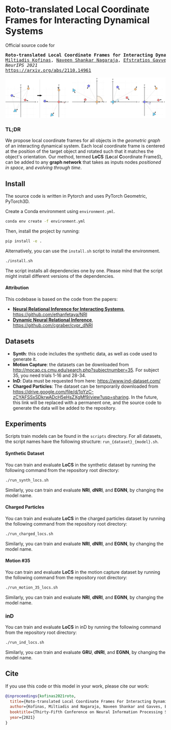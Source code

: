 # Roto-translated Local Coordinate Frames for Interacting Dynamical Systems

Official source code for
<pre>
<b>Roto-translated Local Coordinate Frames for Interacting Dynamical Systems</b>
<a href="https://mkofinas.github.io/">Miltiadis Kofinas</a>, <a href="https://menaveenshankar.github.io/">Naveen Shankar Nagaraja</a>, <a href="https://egavves.com/">Efstratios Gavves</a>
<em>NeurIPS 2021</em>
<a href="https://arxiv.org/abs/2110.14961">https://arxiv.org/abs/2110.14961</a>
</pre>

![LoCS](assets/img/local_coordinate_frames.png)

### TL;DR

We propose local coordinate frames for all objects in the <em>geometric
graph</em> of an interacting dynamical system. Each local coordinate frame is
centered at the position of the target object and rotated such that it matches
the object's orientation. Our method, termed **LoCS** (**Lo**cal **C**oordinate
Frame*S*), can be added to any **graph network** that takes as inputs nodes
<em>positioned in space</em>, and <em>evolving through time</em>.

## Install

The source code is written in Pytorch and uses PyTorch Geometric, PyTorch3D.

Create a Conda environment using `environment.yml`.

```sh
conda env create -f environment.yml
```
Then, install the project by running:

```sh
pip install -e .
```

Alternatively, you can use the `install.sh` script to install the environment.

```sh
./install.sh
```

The script installs all dependencies one by one. Please mind that the script
might install different versions of the dependencies.

#### Attribution

This codebase is based on the code from the papers:
- [__Neural Relational Inference for Interacting Systems__](https://arxiv.org/pdf/1802.04687.pdf), https://github.com/ethanfetaya/NRI
- [__Dynamic Neural Relational Inference__](https://openaccess.thecvf.com/content_CVPR_2020/papers/Graber_Dynamic_Neural_Relational_Inference_CVPR_2020_paper.pdf), https://github.com/cgraber/cvpr_dNRI

## Datasets

- __Synth__: this code includes the synthetic data, as well as code used to generate it.
- __Motion Capture__: the datasets can be downloaded from http://mocap.cs.cmu.edu/search.php?subjectnumber=35. For subject 35, you need trials 1-16 and 28-34.
- __InD__: Data must be requested from here: https://www.ind-dataset.com/
- __Charged Particles__: The dataset can be temporarily downloaded from https://drive.google.com/file/d/1oYzC-zCYAFSSxSDkrwADcH5eHsZXgMf9/view?usp=sharing. In the
  future, this link will be replaced with a permanent one, and the source code
  to generate the data will be added to the repository.

## Experiments

Scripts train models can be found in the `scripts` directory. For all datasets,
the script names have the following structure: `run_{dataset}_{model}.sh`.

#### Synthetic Dataset

You can train and evaluate __LoCS__ in the synthetic dataset by running the
following command from the repository root directory:

```sh
./run_synth_locs.sh
```

Similarly, you can train and evaluate __NRI__, __dNRI__, and __EGNN__, by
changing the model name.

#### Charged Particles

You can train and evaluate __LoCS__ in the charged particles dataset by running the
following command from the repository root directory:

```sh
./run_charged_locs.sh
```

Similarly, you can train and evaluate __NRI__, __dNRI__, and __EGNN__, by
changing the model name.

#### Motion #35

You can train and evaluate __LoCS__ in the motion capture dataset by running the
following command from the repository root directory:

```sh
./run_motion_35_locs.sh
```

Similarly, you can train and evaluate __NRI__, __dNRI__, and __EGNN__, by
changing the model name.

### inD

You can train and evaluate __LoCS__ in inD by running the
following command from the repository root directory:

```sh
./run_ind_locs.sh
```

Similarly, you can train and evaluate __GRU__, __dNRI__, and __EGNN__, by
changing the model name.

## Cite

If you use this code or this model in your work, please cite our work:

```bibtex
@inproceedings{kofinas2021roto,
  title={Roto-translated Local Coordinate Frames For Interacting Dynamical Systems},
  author={Kofinas, Miltiadis and Nagaraja, Naveen Shankar and Gavves, Efstratios},
  booktitle={Thirty-Fifth Conference on Neural Information Processing Systems (NeurIPS)},
  year={2021}
}
```

